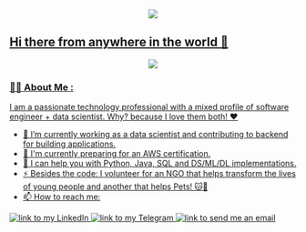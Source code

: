 <div align="center">
    <a href="https://git.io/typing-svg"><img src="https://readme-typing-svg.herokuapp.com?font=Source+Code+Pro&lines=I'm+Danilo+Alves;Software+engineer;Data+Scientist;Coffee+Lover+%3C3"</a>
</div>

<h2> Hi there from anywhere in the world 👋 </h2>
<div id="header" align="center">
  <img src="https://media.giphy.com/media/lbcLMX9B6sTsGjUmS3/giphy.gif"/>
</div>


### :man_technologist: About Me :

I am a passionate technology professional with a mixed profile of software engineer + data scientist. Why? because I love them both! ❤️
- 🔭 I’m currently working as a data scientist and contributing to backend for building applications.
- 🌱 I'm currently preparing for an AWS certification.
- 💬 I can help you with Python, Java, SQL and DS/ML/DL implementations.
- ⚡ Besides the code: I volunteer for an NGO that helps transform the lives of young people and another that helps Pets! 🐱🐶
- 📫 How to reach me: 
<a href="https://www.linkedin.com/in/danilo-alves-oliveira/">
    <img alt="link to my LinkedIn" src="https://img.shields.io/static/v1?label&message=danilo-alves&color=0A66C2&style=flat&logo=linkedin" />
</a>
<a href="https://t.me/DaniloAlves1995">
    <img alt="link to my Telegram" src="https://img.shields.io/static/v1?label&message=@chat-danilo&color=26A5E4&style=flat&logo=telegram&logoColor=whitesmoke" />
</a>
<a href="mailto:danilo.alves@ufc.br">
    <img alt="link to send me an email" src="https://img.shields.io/static/v1?label&message=danilo.alves@ufc.br&color=whitesmoke&style=flat&logo=gmail" />
</a>

<!--
**DaniloAlves1995/DaniloAlves1995** is a ✨ _special_ ✨ repository because its `README.md` (this file) appears on your GitHub profile.

Here are some ideas to get you started:



- 👯 I’m looking to collaborate on ...
- 🤔 I’m looking for help with ...
- 💬 Ask me about ...
- 📫 How to reach me: ...
- 😄 Pronouns: ...
- ⚡ Fun fact: ...
-->
